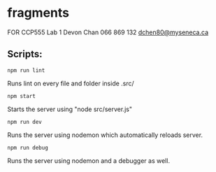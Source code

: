 # fragments
FOR CCP555 Lab 1
Devon Chan
066 869 132
dchen80@myseneca.ca

## Scripts:

```
npm run lint
```
Runs lint on every file and folder inside .src/

```
npm start
```
Starts the server using "node src/server.js"

```
npm run dev
```
Runs the server using nodemon which automatically reloads server.

```
npm run debug
```
Runs the server using nodemon and a debugger as well.